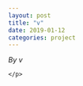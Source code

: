 ```yaml
---
layout: post
title: "v"
date: 2019-01-12
categories: project
---
```


*By v*

<html>
  <head>

  </head>
  <body>
    <p style="margin-top: 0">
      
    </p>
  </body>
</html>
